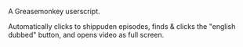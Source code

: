 A Greasemonkey userscript.

Automatically clicks to shippuden episodes, finds & clicks the "english dubbed" button, and opens video as full screen. 
